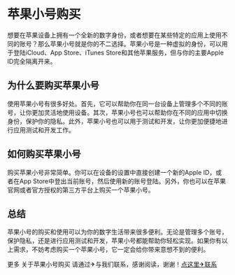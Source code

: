 # 苹果小号购买

想要在苹果设备上拥有一个全新的数字身份，或者想要在某些特定的应用上使用不同的账号？那么苹果小号就是你的不二选择。苹果小号是一种虚拟的身份，可以用于登陆iCloud、App Store、iTunes Store和其他苹果服务，但与你的主要Apple ID完全隔离开来。

## 为什么要购买苹果小号

使用苹果小号有很多好处。首先，它可以帮助你在同一台设备上管理多个不同的账号，让你更加灵活地使用设备。其次，苹果小号也可以帮助你在不同的应用中切换身份，保护你的隐私。此外，苹果小号也可以用于测试和开发，让你更加便捷地进行应用测试和开发工作。

## 如何购买苹果小号

购买苹果小号非常简单。你可以在设备的设置中直接创建一个新的Apple ID，或者在App Store中登出当前账号，然后使用新的账号登陆。另外，你也可以在苹果官网或者官方授权的第三方平台上购买一个苹果小号。

## 总结

苹果小号的购买和使用可以为你的数字生活带来很多便利。无论是管理多个账号，保护隐私，还是进行应用测试和开发，苹果小号都能帮助你轻松实现。如果你有以上需求，不妨考虑购买一个苹果小号，它一定会给你带来意想不到的便利。

更多 关于苹果小号购买 请通过✈与我们联系，感谢阅读，谢谢！[点这里✈联系](https://ww.k02.cc)
